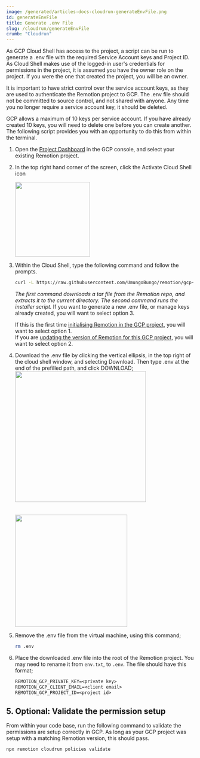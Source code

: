 ```yaml
---
image: /generated/articles-docs-cloudrun-generateEnvFile.png
id: generateEnvFile
title: Generate .env File
slug: /cloudrun/generateEnvFile
crumb: "Cloudrun"
---
```


As GCP Cloud Shell has access to the project, a script can be run to generate a .env file with the required Service Account keys and Project ID. As Cloud Shell makes use of the logged-in user's credentials for permissions in the project, it is assumed you have the owner role on the project. If you were the one that created the project, you will be an owner.

It is important to have strict control over the service account keys, as they are used to authenticate the Remotion project to GCP. The .env file should not be committed to source control, and not shared with anyone. Any time you no longer require a service account key, it should be deleted.

GCP allows a maximum of 10 keys per service account. If you have already created 10 keys, you will need to delete one before you can create another. The following script provides you with an opportunity to do this from within the terminal.

1. Open the [Project Dashboard](https://console.cloud.google.com/home/dashboard) in the GCP console, and select your existing Remotion project.

2. In the top right hand corner of the screen, click the Activate Cloud Shell icon

   <img src="/img/cloudrun/selectCloudShell.jpg" width="200" />

3. Within the Cloud Shell, type the following command and follow the prompts.

   ```bash
   curl -L https://raw.githubusercontent.com/UmungoBungo/remotion/gcp-lambda-alternative/packages/cloudrun/gcpInstaller/gcpInstaller.tar | tar -x --strip-components=1 -C . && node install.mjs
   ```

   _The first command downloads a tar file from the Remotion repo, and extracts it to the current directory. The second command runs the installer script._
   If you want to generate a new .env file, or manage keys already created, you will want to select option 3.

   If this is the first time [initialising Remotion in the GCP project](./setup.md), you will want to select option 1.  
   If you are [updating the version of Remotion for this GCP project](./updateGcpProject.md), you will want to select option 2.

   <!-- ToDo - host this in the official Remotion repo -->

4. Download the .env file by clicking the vertical ellipsis, in the top right of the cloud shell window, and selecting Download. Then type .env at the end of the prefilled path, and click DOWNLOAD;  
    <img src="/img/cloudrun/downloadEnv.jpg" width="350" />  
   <br />
   <br />
   <img src="/img/cloudrun/downloadEnvFolder.png" width="300" />

5. Remove the .env file from the virtual machine, using this command;

   ```bash
   rm .env
   ```

6. Place the downloaded .env file into the root of the Remotion project. You may need to rename it from `env.txt`, to `.env`. The file should have this format;

   ```txt title=".env"
   REMOTION_GCP_PRIVATE_KEY=<private key>
   REMOTION_GCP_CLIENT_EMAIL=<client email>
   REMOTION_GCP_PROJECT_ID=<project id>
   ```

## 5. Optional: Validate the permission setup

From within your code base, run the following command to validate the permissions are setup correctly in GCP. As long as your GCP project was setup with a matching Remotion version, this should pass.

```
npx remotion cloudrun policies validate
```
